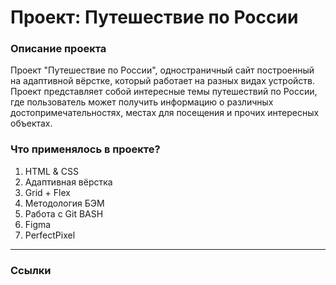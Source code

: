 # Проект: Путешествие по России

### Описание проекта
Проект "Путешествие по России", одностраничный сайт построенный на адаптивной вёрстке, который работает на разных видах устройств. Проект представляет собой интересные темы путешествий по России, где пользователь может получить информацию о различных достопримечательностях, местах для посещения и прочих интересных объектах.

### Что применялось в проекте?
 1. HTML & CSS
 2. Адаптивная вёрстка
 3. Grid + Flex
 4. Методология БЭМ
 5. Работа с Git BASH
 6. Figma 
 7. PerfectPixel 
---
 ### Ссылки
